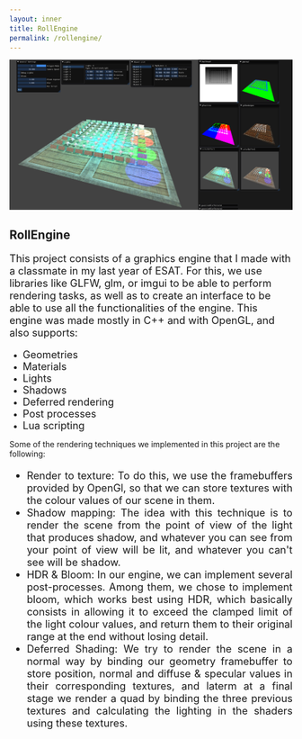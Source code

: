 ```yaml
---
layout: inner
title: RollEngine
permalink: /rollengine/
---
```


![](/img/posts/rollengine_capture.png)
## RollEngine

<p style="font-size:1.3em";"text-align:justify">
This project consists of a graphics engine that I made with a classmate in my last year of ESAT. For this, we use libraries like GLFW, glm, or imgui to be able to perform rendering tasks, as well as to create an interface to be able to use all the functionalities of the engine. This engine was made mostly in C++ and with OpenGL, and also supports:
</p>

- <font size="4"> Geometries </font>
- <font size="4"> Materials </font>
- <font size="4"> Lights </font>
- <font size="4"> Shadows </font>
- <font size="4"> Deferred rendering </font>
- <font size="4"> Post processes </font> 
- <font size="4"> Lua scripting </font>

Some of the rendering techniques we implemented in this project are the following:

<div style="text-align: justify">

<ul style="font-size:1.3em">
    <li>Render to texture: To do this, we use the framebuffers provided by OpenGl, so that we can store textures with the colour values of our scene in them.</li>
    <li>Shadow mapping: The idea with this technique is to render the scene from the point of view of the light that produces shadow, and whatever you can see from your point of view will be lit, and whatever you can't see will be shadow.</li>
    <li>HDR & Bloom: In our engine, we can implement several post-processes. Among them, we chose to implement bloom, which works best using HDR, which basically consists in allowing it to exceed the clamped limit of the light colour values, and return them to their original range at the end without losing detail.</li>
    <li>Deferred Shading: We try to render the scene in a normal way by binding our geometry framebuffer to store position, normal and diffuse & specular values in their corresponding textures, and laterm at a final stage we render a quad by binding the three previous textures and calculating the lighting in the shaders using these textures.</li>
</ul>

</div>